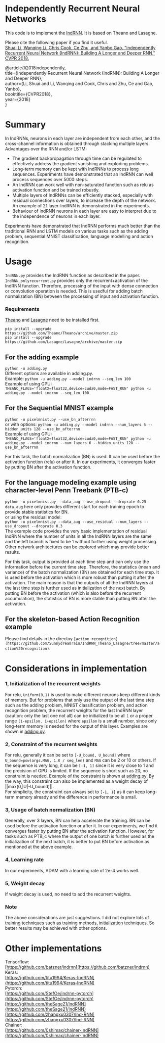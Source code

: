 # Independently Recurrent Neural Networks
This code is to implement the [IndRNN](https://arxiv.org/abs/1803.04831). It is based on Theano and Lasagne.

Please cite the following paper if you find it useful.  
[Shuai Li, Wanqing Li, Chris Cook, Ce Zhu, and Yanbo Gao. "Independently Recurrent Neural Network (IndRNN): Building A Longer and Deeper RNN." CVPR 2018.](https://arxiv.org/abs/1803.04831)

@article{li2018independently,  
  title={Independently Recurrent Neural Network (IndRNN): Building A Longer and Deeper RNN},  
  author={Li, Shuai and Li, Wanqing and Cook, Chris and Zhu, Ce and Gao, Yanbo},  
  booktitle={CVPR2018},  
  year={2018}  
} 

# Summary  
In IndRNNs, neurons in each layer are independent from each other, and the cross-channel information is obtained through stacking multiple layers.  
Advantages over the RNN and/or LSTM:  
- The gradient backpropagation through time can be regulated to effectively address the gradient vanishing and exploding problems.  
- Long-term memory can be kept with IndRNNs to process long sequences. Experiments have demonstrated that an IndRNN can well process sequences over 5000 steps.  
- An IndRNN can work well with non-saturated function such as relu as activation function and be trained robustly.  
- Multiple layers of IndRNNs can be efficiently stacked, especially with residual connections over layers, to increase the depth of the network. An example of 21 layer-IndRNN is demonstrated in the experiments.  
- Behaviour of IndRNN neurons in each layer are easy to interpret due to the independence of neurons in each layer.  

Experiments have demonstrated that IndRNN performs much better than the traditional RNN and LSTM models on various tasks such as the adding problem, sequential MNIST classification, language modelling and action recognition.

# Usage 
`IndRNN.py` provides the IndRNN function as described in the paper.  
`IndRNN_onlyrecurrent.py` provides only the recurrent+activation of the IndRNN function. Therefore, processing of the input with dense connection or convolution operation is needed. This is usedful for adding batch normalization (BN) between the processing of input and activation function.

### Requirements  
[Theano](http://deeplearning.net/software/theano/install.html) and [Lasagne](https://lasagne.readthedocs.io/en/latest/user/installation.html) need to be installed first.  
```
pip install --upgrade https://github.com/Theano/Theano/archive/master.zip
pip install --upgrade https://github.com/Lasagne/Lasagne/archive/master.zip
```

## For the adding example   
`python -u adding.py`  
Different options are available in adding.py.  
Example: `python -u adding.py --model indrnn --seq_len 100`  
Example of using GPU: `THEANO_FLAGS='floatX=float32,device=cuda0,mode=FAST_RUN' python -u adding.py --model indrnn --seq_len 100`  

## For the Sequential MNIST example  
`python -u pixelmnist.py --use_bn_afterrnn`   
or with options: 
`python -u adding.py --model indrnn --num_layers 6 --hidden_units 128 --use_bn_afterrnn`  
Example of using GPU: `THEANO_FLAGS='floatX=float32,device=cuda0,mode=FAST_RUN' python -u adding.py --model indrnn --num_layers 6 --hidden_units 128 --use_bn_afterrnn`  

For this task, the batch normalization (BN) is used. It can be used before the activation function (relu) or after it. In our experiments, it converges faster by putting BN after the activation function.  

## For the language modeling example using character-level Penn Treebank (PTB-c)   
`python -u pixelmnist.py --data_aug --use_dropout --droprate 0.25`  
`data_aug` here only provides different start for each training epoch to provide stable statistics for BN.  
or using the residual model:  
`python -u pixelmnist.py --data_aug --use_residual --num_layers --use_dropout --droprate 0.3`  
The example code provides the very basic implementation of residual IndRNN where the number of units in all the IndRNN layers are the same and the left branch is fixed to be 1 without further using weight processing. Other network architectures can be explored which may provide better results.

For this task, output is provided at each time step and can only use the information before the current time step. Therefore, the statistics (mean and variance) of the batch normalization (BN) are obtained for each time step. It is used before the activation which is more robust than putting it after the activation. The main reason is that the outputs of all the IndRNN layers at the last time step is further used as initialization of the next batch. By putting BN before the activation (which is also before the recurrent accumulation), the statistics of BN is more stable than putting BN after the activation.    

## For the skeleton-based Action Recognition example  
Please find details in the directoy `[action recognition](https://github.com/Sunnydreamrain/IndRNN_Theano_Lasagne/tree/master/action%20recognition)`.  

# Considerations in implementation  
### 1, Initialization of the recurrent weights
For relu, `Uniform(0,1)` is used to make different neurons keep different kinds of memory. But for problems that only use the output of the last time step such as the adding problem, MNIST classification problem, and action recognition problem, the recurrent weights for the last IndRNN layer (caution: only the last one not all) can be initialized to be all `1` or a proper range `(1-epsilon, 1+epsilon)` where `epsilon` is a small number, since only long-term memory is needed for the output of this layer. Examples are shown in [adding.py](https://github.com/Sunnydreamrain/IndRNN_Theano_Lasagne/blob/master/adding/adding.py#L49).  

### 2, Constraint of the recurrent weights  
For relu, generally it can be set to `[-U_bound, U_bound]` where `U_bound=pow(args.MAG, 1.0 / seq_len)` and `MAG` can be 2 or 10 or others. If the sequence is very long, it can be `[-1, 1]` since it is very close to 1 and the precision of GPU is limited. If the sequence is short such as 20, no constraint is needed. Example of the constraint is shown at [adding.py](https://github.com/Sunnydreamrain/IndRNN_Theano_Lasagne/blob/master/adding/adding.py#L150). By the way, this constraint can also be implemented as a weight decay of ||max(0,|U|-U_bound)||.  
For simplicity, the constraint can always set to `[-1, 1]` as it can keep long-term memory already and the difference in performance is small.

### 3, Usage of batch normalization (BN)  
Generally, over 3 layers, BN can help accelerate the training. BN can be used before the activation function or after it. In our experiments, we find it converges faster by putting BN after the activation function. However, for tasks such as PTB_c where the output of one batch is further used as the initialization of the next batch, it is better to put BN before activation as mentioned at the above example.

### 4, Learning rate  
In our experiments, ADAM with a learning rate of 2e-4 works well.  

### 5, Weight decay  
If weight decay is used, no need to add the recurrent weights.  

### Note  
The above considerations are just suggestions. I did not explore lots of training techniques such as training methods, initialization techniques. So better results may be achieved with other options.  

# Other implementations
Tensorflow:  
[https://github.com/batzner/indrnn](https://github.com/batzner/indrnn)  
Keras:  
[https://github.com/titu1994/Keras-IndRNN](https://github.com/titu1994/Keras-IndRNN)  
Pytorch:  
[https://github.com/StefOe/indrnn-pytorch](https://github.com/StefOe/indrnn-pytorch)  
[https://github.com/theSage21/IndRNN](https://github.com/theSage21/IndRNN)  
[https://github.com/zhangxu0307/Ind-RNN](https://github.com/zhangxu0307/Ind-RNN)  
Chainer:  
[https://github.com/0shimax/chainer-IndRNN](https://github.com/0shimax/chainer-IndRNN)  
